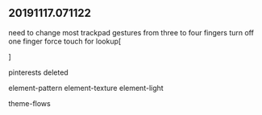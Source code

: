 
## 20191117.071122


need to change most trackpad gestures from three to four fingers
turn off one finger force touch for lookup[




]

pinterests deleted


element-pattern
element-texture
element-light

theme-flows
